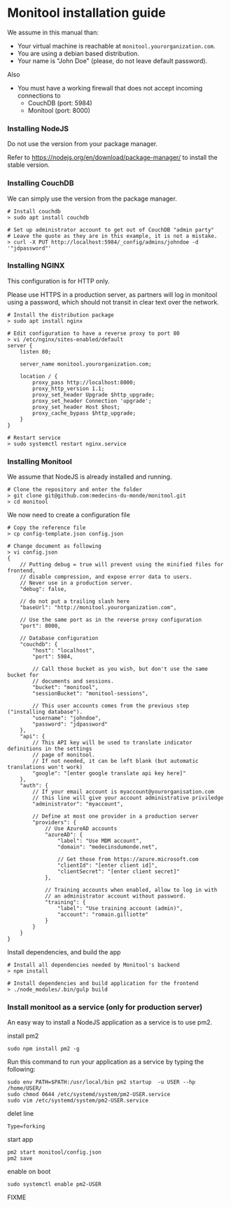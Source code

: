 # Monitool installation guide

We assume in this manual than:

- Your virtual machine is reachable at `monitool.yourorganization.com`.
- You are using a debian based distribution.
- Your name is "John Doe" (please, do not leave default password).

Also
- You must have a working firewall that does not accept incoming connections to
	- CouchDB (port: 5984)
	- Monitool (port: 8000)

### Installing NodeJS

Do not use the version from your package manager.

Refer to https://nodejs.org/en/download/package-manager/ to install the stable version.


### Installing CouchDB

We can simply use the version from the package manager.
	
	# Install couchdb
	> sudo apt install couchdb

	# Set up administrator account to get out of CouchDB "admin party"
	# Leave the quote as they are in this example, it is not a mistake.
	> curl -X PUT http://localhost:5984/_config/admins/johndoe -d '"jdpassword"'

### Installing NGINX

This configuration is for HTTP only.

Please use HTTPS in a production server, as partners will log in monitool using a password, which should not transit in clear text over the network.

	# Install the distribution package
	> sudo apt install nginx

	# Edit configuration to have a reverse proxy to port 80
	> vi /etc/nginx/sites-enabled/default
	server {
		listen 80;

		server_name monitool.yourorganization.com;	

		location / {
			proxy_pass http://localhost:8000;
			proxy_http_version 1.1;
			proxy_set_header Upgrade $http_upgrade;
			proxy_set_header Connection 'upgrade';
			proxy_set_header Host $host;
			proxy_cache_bypass $http_upgrade;
		}
	}

	# Restart service
	> sudo systemctl restart nginx.service


### Installing Monitool

We assume that NodeJS is already installed and running.

	# Clone the repository and enter the folder
	> git clone git@github.com:medecins-du-monde/monitool.git
	> cd monitool

We now need to create a configuration file

	# Copy the reference file
	> cp config-template.json config.json
	
	# Change document as following
	> vi config.json
	{
		// Putting debug = true will prevent using the minified files for frontend,
		// disable compression, and expose error data to users.
		// Never use in a production server.
		"debug": false,

		// do not put a trailing slash here
		"baseUrl": "http://monitool.yourorganization.com",

		// Use the same port as in the reverse proxy configuration
		"port": 8000,

		// Database configuration
		"couchdb": {
			"host": "localhost",
			"port": 5984,
			
			// Call those bucket as you wish, but don't use the same bucket for
			// documents and sessions.
			"bucket": "monitool",
			"sessionBucket": "monitool-sessions",

			// This user accounts comes from the previous step ("installing database").
			"username": "johndoe",
			"password": "jdpassword"
		},
		"api": {
			// This API key will be used to translate indicator definitions in the settings
			// page of monitool.
			// If not needed, it can be left blank (but automatic translations won't work)
			"google": "[enter google translate api key here]"
		},
		"auth": {
			// If your email account is myaccount@yourorganisation.com
			// this line will give your account administrative priviledge
			"administrator": "myaccount",

			// Define at most one provider in a production server
			"providers": {
				// Use AzureAD accounts
				"azureAD": {
					"label": "Use MDM account",
					"domain": "medecinsdumonde.net",

					// Get those from https://azure.microsoft.com
					"clientId": "[enter client id]",
					"clientSecret": "[enter client secret]"
				},

				// Training accounts when enabled, allow to log in with
				// an administrator account without password.
				"training": {
					"label": "Use training account (admin)",
					"account": "romain.gilliotte"
				}
			}
		}
	}

Install dependencies, and build the app

	# Install all dependencies needed by Monitool's backend
	> npm install

	# Install dependencies and build application for the frontend
	> ./node_modules/.bin/gulp build


### Install monitool as a service (only for production server)

An easy way to install a NodeJS application as a service is to use pm2.

install pm2

	sudo npm install pm2 -g
	
Run this command to run your application as a service by typing the following:

	sudo env PATH=$PATH:/usr/local/bin pm2 startup  -u USER --hp /home/USER/
	sudo chmod 0644 /etc/systemd/system/pm2-USER.service
	sudo vim /etc/systemd/system/pm2-USER.service
	
delet line

	Type=forking
	
start app

	pm2 start monitool/config.json
	pm2 save
	
enable on boot

	sudo systemctl enable pm2-USER
	
FIXME
